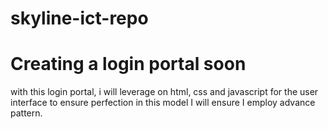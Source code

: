 # skyline-ict-repo

# Creating a login portal soon 
with this  login portal, i will leverage on  html, css and javascript for the user interface
to ensure perfection in this model I will ensure I employ advance pattern.
